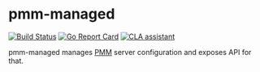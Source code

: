 # pmm-managed

[![Build Status](https://travis-ci.org/Percona-Lab/pmm-managed.svg?branch=master)](https://travis-ci.org/Percona-Lab/pmm-managed)
[![Go Report Card](https://goreportcard.com/badge/github.com/Percona-Lab/pmm-managed)](https://goreportcard.com/report/github.com/Percona-Lab/pmm-managed)
[![CLA assistant](https://cla-assistant.io/readme/badge/Percona-Lab/pmm-managed)](https://cla-assistant.io/Percona-Lab/pmm-managed)

pmm-managed manages [PMM](https://www.percona.com/doc/percona-monitoring-and-management/index.html) server
configuration and exposes API for that.
